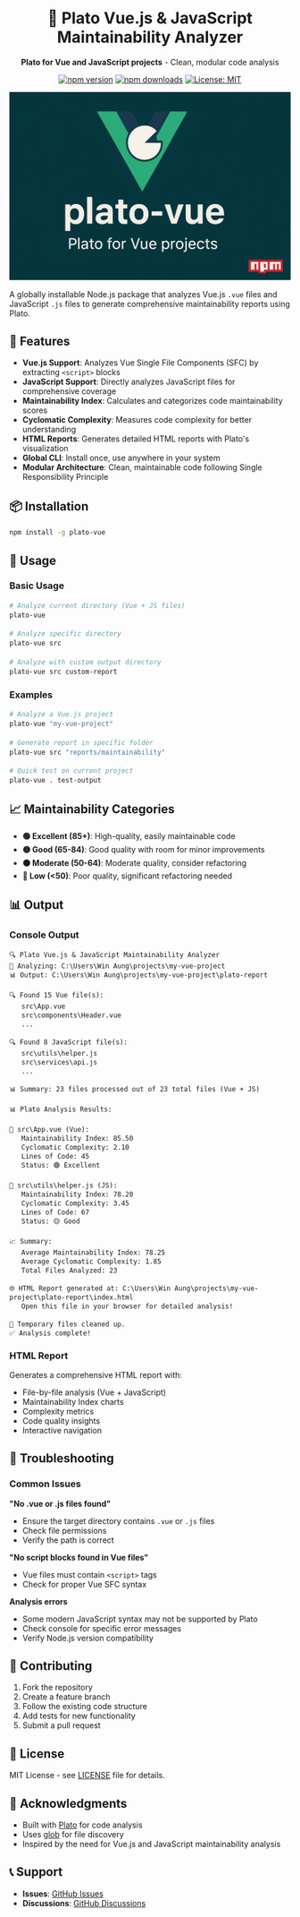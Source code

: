 <div align="center">

# 🚀 Plato Vue.js & JavaScript Maintainability Analyzer

**Plato for Vue and JavaScript projects** - Clean, modular code analysis

[![npm version](https://img.shields.io/npm/v/plato-vue.svg)](https://www.npmjs.com/package/plato-vue)
[![npm downloads](https://img.shields.io/npm/dm/plato-vue.svg)](https://www.npmjs.com/package/plato-vue)
[![License: MIT](https://img.shields.io/badge/License-MIT-yellow.svg)](https://opensource.org/licenses/MIT)

![Plato Vue.js & JavaScript Maintainability Analyzer](./plato-vue.png)

</div>

A globally installable Node.js package that analyzes Vue.js `.vue` files and JavaScript `.js` files to generate comprehensive maintainability reports using Plato.

## 🚀 Features

- **Vue.js Support**: Analyzes Vue Single File Components (SFC) by extracting `<script>` blocks
- **JavaScript Support**: Directly analyzes JavaScript files for comprehensive coverage
- **Maintainability Index**: Calculates and categorizes code maintainability scores
- **Cyclomatic Complexity**: Measures code complexity for better understanding
- **HTML Reports**: Generates detailed HTML reports with Plato's visualization
- **Global CLI**: Install once, use anywhere in your system
- **Modular Architecture**: Clean, maintainable code following Single Responsibility Principle

## 📦 Installation

```bash
npm install -g plato-vue
```

## 🎯 Usage

### Basic Usage
```bash
# Analyze current directory (Vue + JS files)
plato-vue

# Analyze specific directory
plato-vue src

# Analyze with custom output directory
plato-vue src custom-report
```

### Examples
```bash
# Analyze a Vue.js project
plato-vue "my-vue-project"

# Generate report in specific folder
plato-vue src "reports/maintainability"

# Quick test on current project
plato-vue . test-output
```

## 📈 Maintainability Categories

- **🟢 Excellent (85+)**: High-quality, easily maintainable code
- **🟡 Good (65-84)**: Good quality with room for minor improvements
- **🟠 Moderate (50-64)**: Moderate quality, consider refactoring
- **🔴 Low (<50)**: Poor quality, significant refactoring needed

## 📊 Output

### Console Output
```
🔍 Plato Vue.js & JavaScript Maintainability Analyzer
📁 Analyzing: C:\Users\Win Aung\projects\my-vue-project
📊 Output: C:\Users\Win Aung\projects\my-vue-project\plato-report

🔍 Found 15 Vue file(s):
   src\App.vue
   src\components\Header.vue
   ...

🔍 Found 8 JavaScript file(s):
   src\utils\helper.js
   src\services\api.js
   ...

📊 Summary: 23 files processed out of 23 total files (Vue + JS)

📊 Plato Analysis Results:

📁 src\App.vue (Vue):
   Maintainability Index: 85.50
   Cyclomatic Complexity: 2.10
   Lines of Code: 45
   Status: 🟢 Excellent

📁 src\utils\helper.js (JS):
   Maintainability Index: 78.20
   Cyclomatic Complexity: 3.45
   Lines of Code: 67
   Status: 🟡 Good

📈 Summary:
   Average Maintainability Index: 78.25
   Average Cyclomatic Complexity: 1.85
   Total Files Analyzed: 23

🌐 HTML Report generated at: C:\Users\Win Aung\projects\my-vue-project\plato-report\index.html
   Open this file in your browser for detailed analysis!

🧹 Temporary files cleaned up.
✅ Analysis complete!
```

### HTML Report
Generates a comprehensive HTML report with:
- File-by-file analysis (Vue + JavaScript)
- Maintainability Index charts
- Complexity metrics
- Code quality insights
- Interactive navigation

## 🐛 Troubleshooting

### Common Issues

**"No .vue or .js files found"**
- Ensure the target directory contains `.vue` or `.js` files
- Check file permissions
- Verify the path is correct

**"No script blocks found in Vue files"**
- Vue files must contain `<script>` tags
- Check for proper Vue SFC syntax

**Analysis errors**
- Some modern JavaScript syntax may not be supported by Plato
- Check console for specific error messages
- Verify Node.js version compatibility

## 🤝 Contributing

1. Fork the repository
2. Create a feature branch
3. Follow the existing code structure
4. Add tests for new functionality
5. Submit a pull request

## 📄 License

MIT License - see [LICENSE](LICENSE) file for details.

## 🙏 Acknowledgments

- Built with [Plato](https://github.com/es-analysis/plato) for code analysis
- Uses [glob](https://github.com/isaacs/node-glob) for file discovery
- Inspired by the need for Vue.js and JavaScript maintainability analysis

## 📞 Support

- **Issues**: [GitHub Issues](https://github.com/leon-99/plato-vue)
- **Discussions**: [GitHub Discussions](https://github.com/leon-99/plato-vue/discussions)
